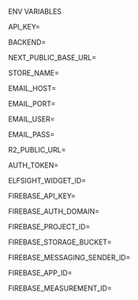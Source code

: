 ENV VARIABLES

API_KEY=

BACKEND=

NEXT_PUBLIC_BASE_URL=

STORE_NAME=

EMAIL_HOST=

EMAIL_PORT=

EMAIL_USER=

EMAIL_PASS=

R2_PUBLIC_URL=

AUTH_TOKEN=

ELFSIGHT_WIDGET_ID=

FIREBASE_API_KEY=

FIREBASE_AUTH_DOMAIN=

FIREBASE_PROJECT_ID=

FIREBASE_STORAGE_BUCKET=

FIREBASE_MESSAGING_SENDER_ID=

FIREBASE_APP_ID=

FIREBASE_MEASUREMENT_ID=
